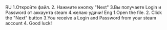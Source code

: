 RU
1.Откройте файл.
2. Нажмите кнопку "Next"
3.Вы получаете Login и Password от аккаунта steam
4.желаю удачи!
Eng
1.Open the file.
2. Click the "Next" button
3.You receive a Login and Password from your steam account
4. Good luck!
